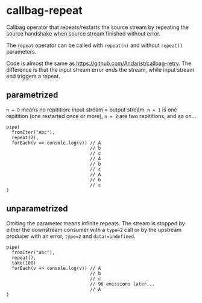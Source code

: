# callbag-repeat
Callbag operator that repeats/restarts the source stream by repeating the source handshake when source stream finished without error.

The `repeat` operator can be called with `repeat(n)` and without `repeat()` parameters.

Code is almost the same as https://github.com/Andarist/callbag-retry. The difference is that the input stream error ends the stream, while input stream end triggers a repeat.


## parametrized
`n = 0` means no repitition: input stream = output stream. `n = 1` is one repitition (one restarted once or more), `n = 2` are two repititions, and so on... 

```
pipe(
  fromIter("Abc"),
  repeat(2),
  forEach(v => console.log(v)) // A
                               // b
                               // c
                               // A
                               // b
                               // c
                               // A
                               // b
                               // c
)
```

## unparametrized
Omiting the parameter means infinite repeats. The stream is stopped by either the downstream consumer with a `type=2` call or by the upstream producer with an error, `type=2` and `data!=undefined`.

```
pipe(
  fromIter("abc"),
  repeat(),
  take(100)
  forEach(v => console.log(v)) // A
                               // b
                               // c
                               // 96 emissions later...
                               // A
)
```
